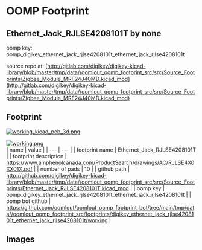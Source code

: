 # OOMP Footprint  
## Ethernet_Jack_RJLSE4208101T  by none  
  
oomp key: oomp_digikey_ethernet_jack_rjlse4208101t_ethernet_jack_rjlse4208101t  
  
source repo at: [http://gitlab.com/digikey/digikey-kicad-library/blob/master/tmp/data//oomlout_oomp_footprint_src/src/Source_Footprints/Zigbee_Module_MRF24J40MD.kicad_mod](http://gitlab.com/digikey/digikey-kicad-library/blob/master/tmp/data//oomlout_oomp_footprint_src/src/Source_Footprints/Zigbee_Module_MRF24J40MD.kicad_mod)  
## Footprint  
  
[![working_kicad_pcb_3d.png](working_kicad_pcb_3d_600.png)](working_kicad_pcb_3d.png)  
  
[![working.png](working_600.png)](working.png)  
| name | value | 
| --- | --- | 
| footprint name | Ethernet_Jack_RJLSE4208101T | 
| footprint description | https://www.amphenolcanada.com/ProductSearch/drawings/AC/RJLSE4X0XX01X.pdf | 
| number of pads | 10 | 
| github path | http://github.com/digikey/digikey-kicad-library/blob/master/tmp/data//oomlout_oomp_footprint_src/src/Source_Footprints/Ethernet_Jack_RJLSE4208101T.kicad_mod | 
| oomp key | oomp_digikey_ethernet_jack_rjlse4208101t_ethernet_jack_rjlse4208101t | 
| oomp bot github | https://github.com/oomlout/oomlout_oomp_footprint_bot/tree/main/tmp/data//oomlout_oomp_footprint_src/footprints/digikey_ethernet_jack_rjlse4208101t_ethernet_jack_rjlse4208101t/working | 
## Images  

